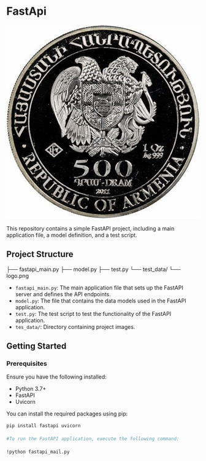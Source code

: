 # FastApi
![Project Logo](https://github.com/GrigoryanSargis/FastApi/blob/main/Logo.jpg?raw=true)

This repository contains a simple FastAPI project, including a main application file, a model definition, and a test script.

## Project Structure
├── fastapi_main.py
├── model.py
├── test.py
└── test_data/
└── logo.png

- `fastapi_main.py`: The main application file that sets up the FastAPI server and defines the API endpoints.
- `model.py`: The file that contains the data models used in the FastAPI application.
- `test.py`: The test script to test the functionality of the FastAPI application.
- `tes_data/`: Directory containing project images.

## Getting Started

### Prerequisites

Ensure you have the following installed:
- Python 3.7+
- FastAPI
- Uvicorn

You can install the required packages using pip:

```sh
pip install fastapi uvicorn

#To run the FastAPI application, execute the following command:

!python fastapi_mail.py
